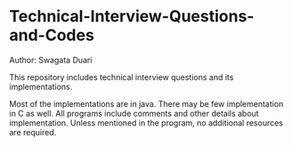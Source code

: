 # Technical-Interview-Questions-and-Codes
Author: Swagata Duari

This repository includes technical interview questions and its implementations.

Most of the implementations are in java. There may be few implementation in C as well. All programs include comments and other details about implementation. Unless mentioned in the program, no additional resources are required.

